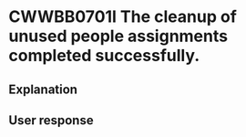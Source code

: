 # CWWBB0701I The cleanup of unused people assignments completed successfully.

## Explanation

## User response